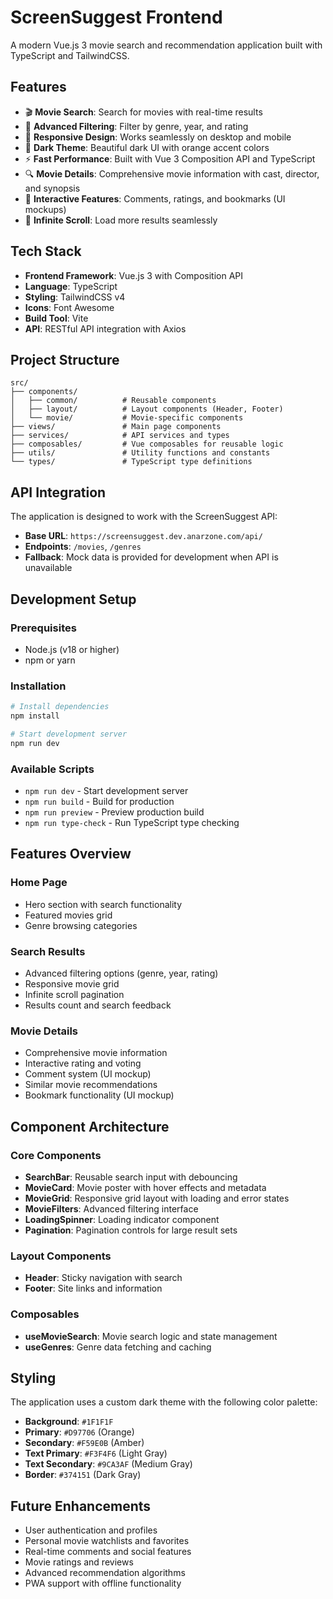# ScreenSuggest Frontend

A modern Vue.js 3 movie search and recommendation application built with TypeScript and TailwindCSS.

## Features

- 🎬 **Movie Search**: Search for movies with real-time results
- 🎯 **Advanced Filtering**: Filter by genre, year, and rating
- 📱 **Responsive Design**: Works seamlessly on desktop and mobile
- 🎨 **Dark Theme**: Beautiful dark UI with orange accent colors
- ⚡ **Fast Performance**: Built with Vue 3 Composition API and TypeScript
- 🔍 **Movie Details**: Comprehensive movie information with cast, director, and synopsis
- 💬 **Interactive Features**: Comments, ratings, and bookmarks (UI mockups)
- 🔄 **Infinite Scroll**: Load more results seamlessly

## Tech Stack

- **Frontend Framework**: Vue.js 3 with Composition API
- **Language**: TypeScript
- **Styling**: TailwindCSS v4
- **Icons**: Font Awesome
- **Build Tool**: Vite
- **API**: RESTful API integration with Axios

## Project Structure

```
src/
├── components/
│   ├── common/          # Reusable components
│   ├── layout/          # Layout components (Header, Footer)
│   └── movie/           # Movie-specific components
├── views/               # Main page components
├── services/            # API services and types
├── composables/         # Vue composables for reusable logic
├── utils/               # Utility functions and constants
└── types/               # TypeScript type definitions
```

## API Integration

The application is designed to work with the ScreenSuggest API:
- **Base URL**: `https://screensuggest.dev.anarzone.com/api/`
- **Endpoints**: `/movies`, `/genres`
- **Fallback**: Mock data is provided for development when API is unavailable

## Development Setup

### Prerequisites

- Node.js (v18 or higher)
- npm or yarn

### Installation

```bash
# Install dependencies
npm install

# Start development server
npm run dev
```

### Available Scripts

- `npm run dev` - Start development server
- `npm run build` - Build for production
- `npm run preview` - Preview production build
- `npm run type-check` - Run TypeScript type checking

## Features Overview

### Home Page
- Hero section with search functionality
- Featured movies grid
- Genre browsing categories

### Search Results
- Advanced filtering options (genre, year, rating)
- Responsive movie grid
- Infinite scroll pagination
- Results count and search feedback

### Movie Details
- Comprehensive movie information
- Interactive rating and voting
- Comment system (UI mockup)
- Similar movie recommendations
- Bookmark functionality (UI mockup)

## Component Architecture

### Core Components
- **SearchBar**: Reusable search input with debouncing
- **MovieCard**: Movie poster with hover effects and metadata
- **MovieGrid**: Responsive grid layout with loading and error states
- **MovieFilters**: Advanced filtering interface
- **LoadingSpinner**: Loading indicator component
- **Pagination**: Pagination controls for large result sets

### Layout Components
- **Header**: Sticky navigation with search
- **Footer**: Site links and information

### Composables
- **useMovieSearch**: Movie search logic and state management
- **useGenres**: Genre data fetching and caching

## Styling

The application uses a custom dark theme with the following color palette:
- **Background**: `#1F1F1F`
- **Primary**: `#D97706` (Orange)
- **Secondary**: `#F59E0B` (Amber)
- **Text Primary**: `#F3F4F6` (Light Gray)
- **Text Secondary**: `#9CA3AF` (Medium Gray)
- **Border**: `#374151` (Dark Gray)

## Future Enhancements

- User authentication and profiles
- Personal movie watchlists and favorites
- Real-time comments and social features
- Movie ratings and reviews
- Advanced recommendation algorithms
- PWA support with offline functionality
